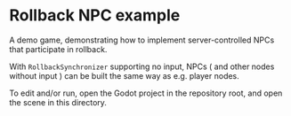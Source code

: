# Rollback NPC example

A demo game, demonstrating how to implement server-controlled NPCs that
participate in rollback.

With `RollbackSynchronizer` supporting no input, NPCs ( and other nodes without
input ) can be built the same way as e.g. player nodes.

To edit and/or run, open the Godot project in the repository root, and open the
scene in this directory.

